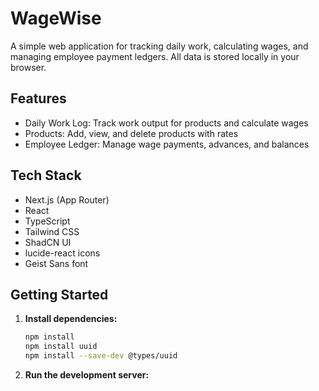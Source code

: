 # WageWise

A simple web application for tracking daily work, calculating wages, and managing employee payment ledgers. All data is stored locally in your browser.

## Features
- Daily Work Log: Track work output for products and calculate wages
- Products: Add, view, and delete products with rates
- Employee Ledger: Manage wage payments, advances, and balances

## Tech Stack
- Next.js (App Router)
- React
- TypeScript
- Tailwind CSS
- ShadCN UI
- lucide-react icons
- Geist Sans font

## Getting Started

1. **Install dependencies:**
   ```bash
   npm install
   npm install uuid
   npm install --save-dev @types/uuid
   ```
2. **Run the development server:**
   ```